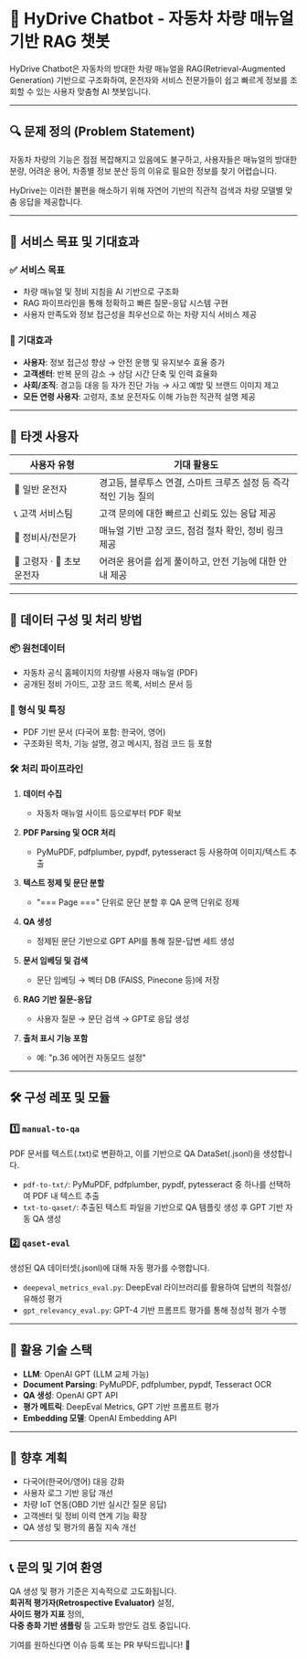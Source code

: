 # 🤖 HyDrive Chatbot - 자동차 차량 매뉴얼 기반 RAG 챗봇

HyDrive Chatbot은 자동차의 방대한 차량 매뉴얼을 RAG(Retrieval-Augmented Generation) 기반으로 구조화하여, 운전자와 서비스 전문가들이 쉽고 빠르게 정보를 조회할 수 있는 사용자 맞춤형 AI 챗봇입니다.

---

## 🔍 문제 정의 (Problem Statement)

자동차 차량의 기능은 점점 복잡해지고 있음에도 불구하고,
사용자들은 매뉴얼의 방대한 분량, 어려운 용어, 차종별 정보 분산 등의 이유로 필요한 정보를 찾기 어렵습니다.

HyDrive는 이러한 불편을 해소하기 위해 자연어 기반의 직관적 검색과 차량 모델별 맞춤 응답을 제공합니다.

---

## 🎯 서비스 목표 및 기대효과

### ✅ 서비스 목표
- 차량 매뉴얼 및 정비 지침을 AI 기반으로 구조화
- RAG 파이프라인을 통해 정확하고 빠른 질문-응답 시스템 구현
- 사용자 만족도와 정보 접근성을 최우선으로 하는 차량 지식 서비스 제공

### 🌟 기대효과
- **사용자**: 정보 접근성 향상 → 안전 운행 및 유지보수 효율 증가
- **고객센터**: 반복 문의 감소 → 상담 시간 단축 및 인력 효율화
- **사회/조직**: 경고등 대응 등 자가 진단 가능 → 사고 예방 및 브랜드 이미지 제고
- **모든 연령 사용자**: 고령자, 초보 운전자도 이해 가능한 직관적 설명 제공

---

## 👥 타겟 사용자

| 사용자 유형 | 기대 활용도 |
|-------------|--------------|
| 🚗 일반 운전자 | 경고등, 블루투스 연결, 스마트 크루즈 설정 등 즉각적인 기능 질의 |
| 📞 고객 서비스팀 | 고객 문의에 대한 빠르고 신뢰도 있는 응답 제공 |
| 🔧 정비사/전문가 | 매뉴얼 기반 고장 코드, 점검 절차 확인, 정비 링크 제공 |
| 👴 고령자 · 👶 초보 운전자 | 어려운 용어를 쉽게 풀이하고, 안전 기능에 대한 안내 제공 |

---

## 🧩 데이터 구성 및 처리 방법

### 📦 원천데이터
- 자동차 공식 홈페이지의 차량별 사용자 매뉴얼 (PDF)
- 공개된 정비 가이드, 고장 코드 목록, 서비스 문서 등

### 📑 형식 및 특징
- PDF 기반 문서 (다국어 포함: 한국어, 영어)
- 구조화된 목차, 기능 설명, 경고 메시지, 점검 코드 등 포함

### 🛠️ 처리 파이프라인
1. **데이터 수집**
   - 자동차 매뉴얼 사이트 등으로부터 PDF 확보

2. **PDF Parsing 및 OCR 처리**
   - PyMuPDF, pdfplumber, pypdf, pytesseract 등 사용하여 이미지/텍스트 추출

3. **텍스트 정제 및 문단 분할**
   - "=== Page ===" 단위로 문단 분할 후 QA 문맥 단위로 정제

4. **QA 생성**
   - 정제된 문단 기반으로 GPT API를 통해 질문-답변 세트 생성

5. **문서 임베딩 및 검색**
   - 문단 임베딩 → 벡터 DB (FAISS, Pinecone 등)에 저장

6. **RAG 기반 질문-응답**
   - 사용자 질문 → 문단 검색 → GPT로 응답 생성

7. **출처 표시 기능 포함**
   - 예: "p.36 에어컨 자동모드 설정"

---

## 🛠 구성 레포 및 모듈

### 1️⃣ `manual-to-qa`
PDF 문서를 텍스트(.txt)로 변환하고, 이를 기반으로 QA DataSet(.jsonl)을 생성합니다.

- `pdf-to-txt/`: PyMuPDF, pdfplumber, pypdf, pytesseract 중 하나를 선택하여 PDF 내 텍스트 추출
- `txt-to-qaset/`: 추출된 텍스트 파일을 기반으로 QA 템플릿 생성 후 GPT 기반 자동 QA 생성

### 2️⃣ `qaset-eval`
생성된 QA 데이터셋(.jsonl)에 대해 자동 평가를 수행합니다.

- `deepeval_metrics_eval.py`: DeepEval 라이브러리를 활용하여 답변의 적절성/유해성 평가
- `gpt_relevancy_eval.py`: GPT-4 기반 프롬프트 평가를 통해 정성적 평가 수행

---

## 🧠 활용 기술 스택

- **LLM**: OpenAI GPT (LLM 교체 가능)
- **Document Parsing**: PyMuPDF, pdfplumber, pypdf, Tesseract OCR
- **QA 생성**: OpenAI GPT API
- **평가 메트릭**: DeepEval Metrics, GPT 기반 프롬프트 평가
- **Embedding 모델**: OpenAI Embedding API
<!-- - **Vector DB**: FAISS, Pinecone -->
<!-- - **RAG 프레임워크**: LangChain, Haystack 등 -->
<!-- - **Backend**: Python (FastAPI, Flask 등) -->
<!-- - **Frontend**: React, Vue.js 또는 Streamlit 기반 MVP -->

---

## 🚀 향후 계획
- 다국어(한국어/영어) 대응 강화
- 사용자 로그 기반 응답 개선
- 차량 IoT 연동(OBD 기반 실시간 질문 응답)
- 고객센터 및 정비 이력 연계 기능 확장
- QA 생성 및 평가의 품질 지속 개선

---

## 📞 문의 및 기여 환영

QA 생성 및 평가 기준은 지속적으로 고도화됩니다.  
**회귀적 평가자(Retrospective Evaluator)** 설정,  
**사이드 평가 지표** 정의,  
**다중 층화 기반 샘플링** 등 고도화 방안도 검토 중입니다.

기여를 원하신다면 이슈 등록 또는 PR 부탁드립니다! 🙌
